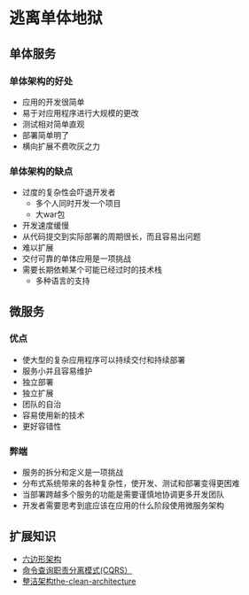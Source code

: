 # 逃离单体地狱
## 单体服务
### 单体架构的好处
* 应用的开发很简单
* 易于对应用程序进行大规模的更改
* 测试相对简单直观
* 部署简单明了
* 横向扩展不费吹灰之力
### 单体架构的缺点
* 过度的复杂性会吓退开发者
  * 多个人同时开发一个项目
  * 大war包
* 开发速度缓慢
* 从代码提交到实际部署的周期很长，而且容易出问题
* 难以扩展
* 交付可靠的单体应用是一项挑战
* 需要长期依赖某个可能已经过时的技术栈
  * 多种语言的支持
## 微服务
### 优点
* 使大型的复杂应用程序可以持续交付和持续部署
* 服务小并且容易维护
* 独立部署
* 独立扩展
* 团队的自治
* 容易使用新的技术
* 更好容错性
### 弊端
* 服务的拆分和定义是一项挑战
* 分布式系统带来的各种复杂性，使开发、测试和部署变得更困难
* 当部署跨越多个服务的功能是需要谨慎地协调更多开发团队
* 开发者需要思考到底应该在应用的什么阶段使用微服务架构
## 扩展知识

* [六边形架构](https://java-design-patterns.com/blog/build-maintainable-systems-with-hexagonal-architecture/)
* [命令查询职责分离模式(CQRS）](https://www.cnblogs.com/shijingxiang/articles/5465495.html)
* [整洁架构the-clean-architecture](https://www.cnblogs.com/happyframework/p/3632703.html)
